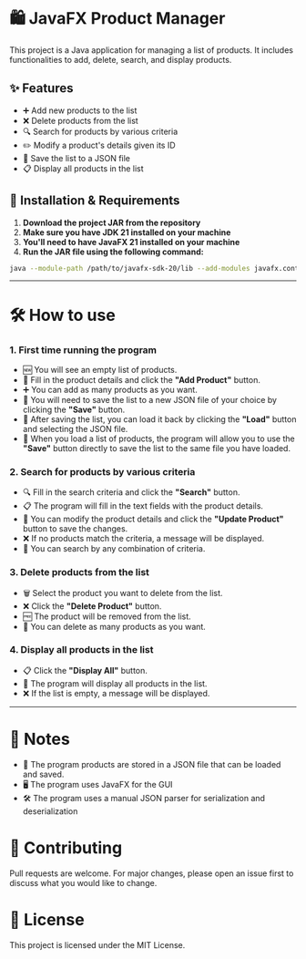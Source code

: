 # 🛍️ JavaFX Product Manager
This project is a Java application for managing a list of products. It includes functionalities to add, delete, search, and display products.

## ✨ Features
* ➕ Add new products to the list
* ❌ Delete products from the list
* 🔍 Search for products by various criteria 
* ✏️ Modify a product's details given its ID 
* 💾 Save the list to a JSON file
* 📋 Display all products in the list

## 🚀 Installation & Requirements
1. **Download the project JAR from the repository**
2. **Make sure you have JDK 21 installed on your machine**
3. **You'll need to have JavaFX 21 installed on your machine**
2. **Run the JAR file using the following command:**
```bash
java --module-path /path/to/javafx-sdk-20/lib --add-modules javafx.controls,javafx.fxml -jar ProductManager.jar
```

---

# 🛠️ How to use

### 1. First time running the program
* 🆕 You will see an empty list of products.
* 📝 Fill in the product details and click the **"Add Product"** button.
* ➕ You can add as many products as you want.
* 💾 You will need to save the list to a new JSON file of your choice by clicking the **"Save"** button.
* 📂 After saving the list, you can load it back by clicking the **"Load"** button and selecting the JSON file.
* 🔄 When you load a list of products, the program will allow you to use the **"Save"** button directly to save the list to the same file you have loaded.

### 2. Search for products by various criteria
* 🔍 Fill in the search criteria and click the **"Search"** button.
* 📋 The program will fill in the text fields with the product details.
* 🔄 You can modify the product details and click the **"Update Product"** button to save the changes.
* ❌ If no products match the criteria, a message will be displayed.
* 🔄 You can search by any combination of criteria.

### 3. Delete products from the list
* 🗑️ Select the product you want to delete from the list.
* ❌ Click the **"Delete Product"** button.
* 🆓 The product will be removed from the list.
* 🔄 You can delete as many products as you want.

### 4. Display all products in the list
* 📋 Click the **"Display All"** button.
* 👀 The program will display all products in the list.
* ❌ If the list is empty, a message will be displayed.

---

# 📝 Notes
* 📂 The program products are stored in a JSON file that can be loaded and saved.
* 🖥️ The program uses JavaFX for the GUI
* 🛠️ The program uses a manual JSON parser for serialization and deserialization



# 🤝  Contributing 
Pull requests are welcome. 
For major changes, please open an issue first to discuss what you would like to change.

# 📄 License
This project is licensed under the MIT License.
